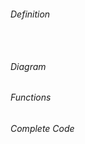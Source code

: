 ###### Definition
```c
  
```

###### Diagram


###### Functions


###### Complete Code
```c

```


